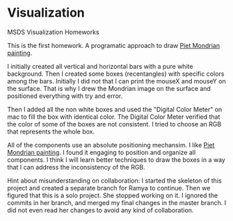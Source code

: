 # Visualization
MSDS Visualization Homeworks

This is the first homework. A programatic approach to draw <a href="https://en.wikipedia.org/wiki/Composition_with_Red_Blue_and_Yellow">Piet Mondrian painting</a>.

I initially created all vertical and horizontal bars with a pure white background.
Then I created some boxes (recentangles) with specific colors among the bars.
Initially I did not that I can print the mouseX and mouseY on the surface. That is why
I drew the Mondrian image on the surface and positioned everything with try and error.

Then I added all the non white boxes and used the "Digital Color Meter" on mac to fill the box with identical color.
The Digital Color Meter verified that the color of some of the boxes are not consistent. I tried to choose an RGB that
represents the whole box. 

All of the components use an absolute positioning mechansim. I like <a href="https://en.wikipedia.org/wiki/Composition_with_Red_Blue_and_Yellow">Piet Mondrian painting</a>. I found it engaging to position and organize all components. I think I will learn better techniques to draw the boxes in a way that I can address the inconsistency of the RGB.   

Hint about misunderstanding on collaboration:
I started the skeleton of this project and created a separate branch for Ramya to continue. Then we figured that this is a solo project. She stopped working on it. I ignored the commits in her branch, and merged my final changes in the master branch. I did not even read her changes to avoid any kind of collaboration. 

